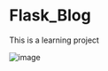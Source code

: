 # Flask_Blog


This is a learning project 

![image](https://github.com/Tracy02022/Flask_Blog/assets/11726560/8a10d5e6-3f4f-488d-9c96-57a04130fe0c)

